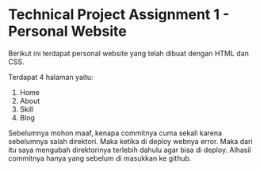 # Technical Project Assignment 1 - Personal Website
Berikut ini terdapat personal website yang telah dibuat dengan HTML dan CSS.

Terdapat 4 halaman yaitu:
1. Home
2. About
3. Skill
4. Blog

Sebelumnya mohon maaf, kenapa commitnya cuma sekali karena sebelumnya salah direktori. Maka ketika di deploy webnya error. Maka dari itu saya mengubah direktorinya terlebih dahulu agar bisa di deploy. Alhasil commitnya hanya yang sebelum di masukkan ke github.
